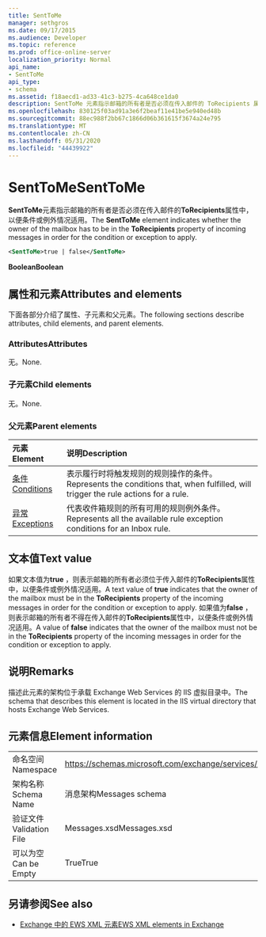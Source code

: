 ```yaml
---
title: SentToMe
manager: sethgros
ms.date: 09/17/2015
ms.audience: Developer
ms.topic: reference
ms.prod: office-online-server
localization_priority: Normal
api_name:
- SentToMe
api_type:
- schema
ms.assetid: f18aecd1-ad33-41c3-b275-4ca648ce1da0
description: SentToMe 元素指示邮箱的所有者是否必须在传入邮件的 ToRecipients 属性中，以便条件或例外情况适用。
ms.openlocfilehash: 830125f03ad91a3e6f2beaf11e41be5e940ed48b
ms.sourcegitcommit: 88ec988f2bb67c1866d06b361615f3674a24e795
ms.translationtype: MT
ms.contentlocale: zh-CN
ms.lasthandoff: 05/31/2020
ms.locfileid: "44439922"
---
```

# <a name="senttome"></a><span data-ttu-id="d8f20-103">SentToMe</span><span class="sxs-lookup"><span data-stu-id="d8f20-103">SentToMe</span></span>

<span data-ttu-id="d8f20-104">**SentToMe**元素指示邮箱的所有者是否必须在传入邮件的**ToRecipients**属性中，以便条件或例外情况适用。</span><span class="sxs-lookup"><span data-stu-id="d8f20-104">The **SentToMe** element indicates whether the owner of the mailbox has to be in the **ToRecipients** property of incoming messages in order for the condition or exception to apply.</span></span> 
  
```XML
<SentToMe>true | false</SentToMe>
```

 <span data-ttu-id="d8f20-105">**Boolean**</span><span class="sxs-lookup"><span data-stu-id="d8f20-105">**Boolean**</span></span>
## <a name="attributes-and-elements"></a><span data-ttu-id="d8f20-106">属性和元素</span><span class="sxs-lookup"><span data-stu-id="d8f20-106">Attributes and elements</span></span>

<span data-ttu-id="d8f20-107">下面各部分介绍了属性、子元素和父元素。</span><span class="sxs-lookup"><span data-stu-id="d8f20-107">The following sections describe attributes, child elements, and parent elements.</span></span>
  
### <a name="attributes"></a><span data-ttu-id="d8f20-108">Attributes</span><span class="sxs-lookup"><span data-stu-id="d8f20-108">Attributes</span></span>

<span data-ttu-id="d8f20-109">无。</span><span class="sxs-lookup"><span data-stu-id="d8f20-109">None.</span></span>
  
### <a name="child-elements"></a><span data-ttu-id="d8f20-110">子元素</span><span class="sxs-lookup"><span data-stu-id="d8f20-110">Child elements</span></span>

<span data-ttu-id="d8f20-111">无。</span><span class="sxs-lookup"><span data-stu-id="d8f20-111">None.</span></span>
  
### <a name="parent-elements"></a><span data-ttu-id="d8f20-112">父元素</span><span class="sxs-lookup"><span data-stu-id="d8f20-112">Parent elements</span></span>

|<span data-ttu-id="d8f20-113">**元素**</span><span class="sxs-lookup"><span data-stu-id="d8f20-113">**Element**</span></span>|<span data-ttu-id="d8f20-114">**说明**</span><span class="sxs-lookup"><span data-stu-id="d8f20-114">**Description**</span></span>|
|:-----|:-----|
|[<span data-ttu-id="d8f20-115">条件</span><span class="sxs-lookup"><span data-stu-id="d8f20-115">Conditions</span></span>](conditions.md) <br/> |<span data-ttu-id="d8f20-116">表示履行时将触发规则的规则操作的条件。</span><span class="sxs-lookup"><span data-stu-id="d8f20-116">Represents the conditions that, when fulfilled, will trigger the rule actions for a rule.</span></span>  <br/> |
|[<span data-ttu-id="d8f20-117">异常</span><span class="sxs-lookup"><span data-stu-id="d8f20-117">Exceptions</span></span>](exceptions.md) <br/> |<span data-ttu-id="d8f20-118">代表收件箱规则的所有可用的规则例外条件。</span><span class="sxs-lookup"><span data-stu-id="d8f20-118">Represents all the available rule exception conditions for an Inbox rule.</span></span>  <br/> |
   
## <a name="text-value"></a><span data-ttu-id="d8f20-119">文本值</span><span class="sxs-lookup"><span data-stu-id="d8f20-119">Text value</span></span>

<span data-ttu-id="d8f20-120">如果文本值为**true** ，则表示邮箱的所有者必须位于传入邮件的**ToRecipients**属性中，以便条件或例外情况适用。</span><span class="sxs-lookup"><span data-stu-id="d8f20-120">A text value of **true** indicates that the owner of the mailbox must be in the **ToRecipients** property of the incoming messages in order for the condition or exception to apply.</span></span> <span data-ttu-id="d8f20-121">如果值为**false** ，则表示邮箱的所有者不得在传入邮件的**ToRecipients**属性中，以便条件或例外情况适用。</span><span class="sxs-lookup"><span data-stu-id="d8f20-121">A value of **false** indicates that the owner of the mailbox must not be in the **ToRecipients** property of the incoming messages in order for the condition or exception to apply.</span></span> 
  
## <a name="remarks"></a><span data-ttu-id="d8f20-122">说明</span><span class="sxs-lookup"><span data-stu-id="d8f20-122">Remarks</span></span>

<span data-ttu-id="d8f20-123">描述此元素的架构位于承载 Exchange Web Services 的 IIS 虚拟目录中。</span><span class="sxs-lookup"><span data-stu-id="d8f20-123">The schema that describes this element is located in the IIS virtual directory that hosts Exchange Web Services.</span></span>
  
## <a name="element-information"></a><span data-ttu-id="d8f20-124">元素信息</span><span class="sxs-lookup"><span data-stu-id="d8f20-124">Element information</span></span>

|||
|:-----|:-----|
|<span data-ttu-id="d8f20-125">命名空间</span><span class="sxs-lookup"><span data-stu-id="d8f20-125">Namespace</span></span>  <br/> |https://schemas.microsoft.com/exchange/services/2006/messages  <br/> |
|<span data-ttu-id="d8f20-126">架构名称</span><span class="sxs-lookup"><span data-stu-id="d8f20-126">Schema Name</span></span>  <br/> |<span data-ttu-id="d8f20-127">消息架构</span><span class="sxs-lookup"><span data-stu-id="d8f20-127">Messages schema</span></span>  <br/> |
|<span data-ttu-id="d8f20-128">验证文件</span><span class="sxs-lookup"><span data-stu-id="d8f20-128">Validation File</span></span>  <br/> |<span data-ttu-id="d8f20-129">Messages.xsd</span><span class="sxs-lookup"><span data-stu-id="d8f20-129">Messages.xsd</span></span>  <br/> |
|<span data-ttu-id="d8f20-130">可以为空</span><span class="sxs-lookup"><span data-stu-id="d8f20-130">Can be Empty</span></span>  <br/> |<span data-ttu-id="d8f20-131">True</span><span class="sxs-lookup"><span data-stu-id="d8f20-131">True</span></span>  <br/> |
   
## <a name="see-also"></a><span data-ttu-id="d8f20-132">另请参阅</span><span class="sxs-lookup"><span data-stu-id="d8f20-132">See also</span></span>



- [<span data-ttu-id="d8f20-133">Exchange 中的 EWS XML 元素</span><span class="sxs-lookup"><span data-stu-id="d8f20-133">EWS XML elements in Exchange</span></span>](ews-xml-elements-in-exchange.md)

